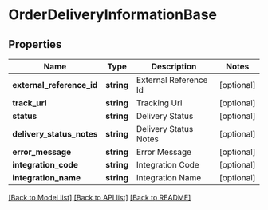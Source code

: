 # OrderDeliveryInformationBase

## Properties
Name | Type | Description | Notes
------------ | ------------- | ------------- | -------------
**external_reference_id** | **string** | External Reference Id | [optional] 
**track_url** | **string** | Tracking Url | [optional] 
**status** | **string** | Delivery Status | [optional] 
**delivery_status_notes** | **string** | Delivery Status Notes | [optional] 
**error_message** | **string** | Error Message | [optional] 
**integration_code** | **string** | Integration Code | [optional] 
**integration_name** | **string** | Integration Name | [optional] 

[[Back to Model list]](../README.md#documentation-for-models) [[Back to API list]](../README.md#documentation-for-api-endpoints) [[Back to README]](../README.md)


